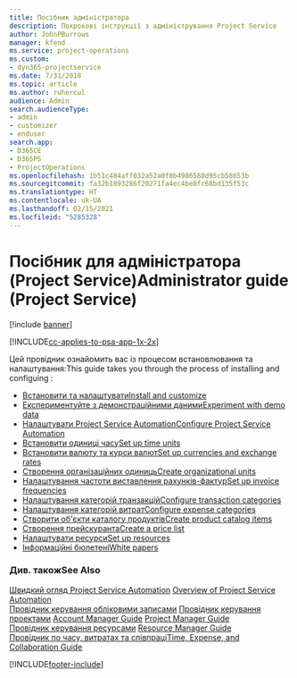 ```yaml
---
title: Посібник адміністратора
description: Покрокові інструкції з адміністрування Project Service
author: JohnPBurrows
manager: kfend
ms.service: project-operations
ms.custom:
- dyn365-projectservice
ms.date: 7/31/2018
ms.topic: article
ms.author: ruhercul
audience: Admin
search.audienceType:
- admin
- customizer
- enduser
search.app:
- D365CE
- D365PS
- ProjectOperations
ms.openlocfilehash: 1b51c484aff032a52a0f0b4986588d95cb58653b
ms.sourcegitcommit: fa32b1893286f20271fa4ec4be8fc68bd135f53c
ms.translationtype: HT
ms.contentlocale: uk-UA
ms.lasthandoff: 02/15/2021
ms.locfileid: "5285328"
---
```

# <a name="administrator-guide-project-service"></a><span data-ttu-id="4d1c2-103">Посібник для адміністратора (Project Service)</span><span class="sxs-lookup"><span data-stu-id="4d1c2-103">Administrator guide (Project Service)</span></span>

[!include [banner](../includes/psa-now-project-operations.md)]

[!INCLUDE[cc-applies-to-psa-app-1x-2x](../includes/cc-applies-to-psa-app-1x-2x.md)]

<span data-ttu-id="4d1c2-104">Цей провідник ознайомить вас із процесом встановлювання та налаштування:</span><span class="sxs-lookup"><span data-stu-id="4d1c2-104">This guide takes you through the process of installing and configuing :</span></span>  
  
- [<span data-ttu-id="4d1c2-105">Встановити та налаштувати</span><span class="sxs-lookup"><span data-stu-id="4d1c2-105">Install and customize</span></span>](install-customize.md)
- [<span data-ttu-id="4d1c2-106">Експериментуйте з демонстраційними даними</span><span class="sxs-lookup"><span data-stu-id="4d1c2-106">Experiment with demo data</span></span>](use-demo-data.md)
- [<span data-ttu-id="4d1c2-107">Налаштувати Project Service Automation</span><span class="sxs-lookup"><span data-stu-id="4d1c2-107">Configure Project Service Automation</span></span>](configure.md)
- [<span data-ttu-id="4d1c2-108">Встановити одиниці часу</span><span class="sxs-lookup"><span data-stu-id="4d1c2-108">Set up time units</span></span>](set-up-time-units.md)
- [<span data-ttu-id="4d1c2-109">Встановити валюту та курси валют</span><span class="sxs-lookup"><span data-stu-id="4d1c2-109">Set up currencies and exchange rates</span></span>](set-up-currencies-exchange-rates.md)
- [<span data-ttu-id="4d1c2-110">Створення організаційних одиниць</span><span class="sxs-lookup"><span data-stu-id="4d1c2-110">Create organizational units</span></span>](create-organizational-units.md)
- [<span data-ttu-id="4d1c2-111">Налаштування частоти виставлення рахунків-фактур</span><span class="sxs-lookup"><span data-stu-id="4d1c2-111">Set up invoice frequencies</span></span>](set-up-invoice-frequencies.md)
- [<span data-ttu-id="4d1c2-112">Налаштування категорій транзакцій</span><span class="sxs-lookup"><span data-stu-id="4d1c2-112">Configure transaction categories</span></span>](configure-transaction-categories.md)
- [<span data-ttu-id="4d1c2-113">Налаштування категорій витрат</span><span class="sxs-lookup"><span data-stu-id="4d1c2-113">Configure expense categories</span></span>](configure-expense-categories.md)
- [<span data-ttu-id="4d1c2-114">Створити об'єкти каталогу продуктів</span><span class="sxs-lookup"><span data-stu-id="4d1c2-114">Create product catalog items</span></span>](create-product-catalog-items.md)
- [<span data-ttu-id="4d1c2-115">Створення прейскуранта</span><span class="sxs-lookup"><span data-stu-id="4d1c2-115">Create a price list</span></span>](create-price-list.md)
- [<span data-ttu-id="4d1c2-116">Налаштувати ресурси</span><span class="sxs-lookup"><span data-stu-id="4d1c2-116">Set up resources</span></span>](set-up-resources.md)
- [<span data-ttu-id="4d1c2-117">Інформаційні бюлетені</span><span class="sxs-lookup"><span data-stu-id="4d1c2-117">White papers</span></span>](white-papers.md)
  
### <a name="see-also"></a><span data-ttu-id="4d1c2-118">Див. також</span><span class="sxs-lookup"><span data-stu-id="4d1c2-118">See Also</span></span>  
 <span data-ttu-id="4d1c2-119">[Швидкий огляд Project Service Automation](../psa/overview.md)  </span><span class="sxs-lookup"><span data-stu-id="4d1c2-119">[Overview of Project Service Automation](../psa/overview.md)  </span></span>  
 <span data-ttu-id="4d1c2-120">[Провідник керування обліковими записами](../psa/account-manager-guide.md) [Провідник керування проектами](../psa/project-manager-guide.md) </span><span class="sxs-lookup"><span data-stu-id="4d1c2-120">[Account Manager Guide](../psa/account-manager-guide.md) [Project Manager Guide](../psa/project-manager-guide.md) </span></span>  
 <span data-ttu-id="4d1c2-121">[Провідник керування ресурсами](../psa/resource-manager-guide.md) </span><span class="sxs-lookup"><span data-stu-id="4d1c2-121">[Resource Manager Guide](../psa/resource-manager-guide.md) </span></span>  
 [<span data-ttu-id="4d1c2-122">Провідник по часу, витратах та співпраці</span><span class="sxs-lookup"><span data-stu-id="4d1c2-122">Time, Expense, and Collaboration Guide</span></span>](../psa/time-expense-collaboration-guide.md)


[!INCLUDE[footer-include](../includes/footer-banner.md)]